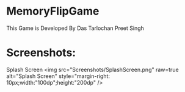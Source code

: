 # MemoryFlipGame

This Game is Developed By Das Tarlochan Preet Singh 

# Screenshots:

Splash Screen
<img
src="Screenshots/SplashScreen.png"
raw=true
alt="Splash Screen"
style="margin-right: 10px;width:"100dp";height:"200dp"
/>

